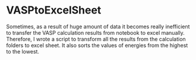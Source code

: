 # VASPtoExcelSheet
Sometimes, as a result of huge amount of data it becomes really inefficient to transfer the VASP calculation results from notebook to excel manually. Therefore, I wrote a script to transform all the results from the calculation folders to excel sheet. It also sorts the values of energies from the highest to the lowest. 
